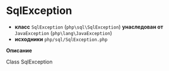 # SqlException

- **класс** `SqlException` (`php\sql\SqlException`) **унаследован от** `JavaException` (`php\lang\JavaException`)
- **исходники** `php/sql/SqlException.php`

**Описание**

Class SqlException